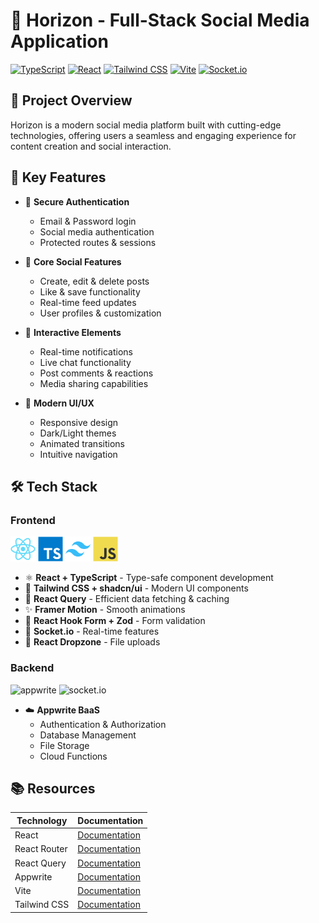 # 🌅 Horizon - Full-Stack Social Media Application

[![TypeScript](https://img.shields.io/badge/TypeScript-007ACC?style=for-the-badge&logo=typescript&logoColor=white)](https://www.typescriptlang.org/)
[![React](https://img.shields.io/badge/React-20232A?style=for-the-badge&logo=react&logoColor=61DAFB)](https://reactjs.org/)
[![Tailwind CSS](https://img.shields.io/badge/Tailwind_CSS-38B2AC?style=for-the-badge&logo=tailwind-css&logoColor=white)](https://tailwindcss.com/)
[![Vite](https://img.shields.io/badge/Vite-646CFF?style=for-the-badge&logo=vite&logoColor=white)](https://vitejs.dev/)
[![Socket.io](https://img.shields.io/badge/Socket.io-010101?style=for-the-badge&logo=socket.io&logoColor=white)](https://socket.io/)

## 📌 Project Overview

Horizon is a modern social media platform built with cutting-edge technologies, offering users a seamless and engaging experience for content creation and social interaction.

## 🚀 Key Features

- 🔐 **Secure Authentication**
  - Email & Password login
  - Social media authentication
  - Protected routes & sessions

- 📱 **Core Social Features**
  - Create, edit & delete posts
  - Like & save functionality
  - Real-time feed updates
  - User profiles & customization

- 💬 **Interactive Elements**
  - Real-time notifications
  - Live chat functionality
  - Post comments & reactions
  - Media sharing capabilities

- 🎨 **Modern UI/UX**
  - Responsive design
  - Dark/Light themes
  - Animated transitions
  - Intuitive navigation

## 🛠️ Tech Stack

### Frontend
<p align="left">
  <img src="https://raw.githubusercontent.com/devicons/devicon/master/icons/react/react-original.svg" alt="react" width="40" height="40"/>
  <img src="https://raw.githubusercontent.com/devicons/devicon/master/icons/typescript/typescript-original.svg" alt="typescript" width="40" height="40"/>
  <img src="https://raw.githubusercontent.com/devicons/devicon/master/icons/tailwindcss/tailwindcss-original.svg" alt="tailwind" width="40" height="40"/>
  <img src="https://raw.githubusercontent.com/devicons/devicon/master/icons/javascript/javascript-original.svg" alt="javascript" width="40" height="40"/>
</p>

- ⚛️ **React + TypeScript** - Type-safe component development
- 🎨 **Tailwind CSS + shadcn/ui** - Modern UI components
- 🔄 **React Query** - Efficient data fetching & caching
- ✨ **Framer Motion** - Smooth animations
- 📝 **React Hook Form + Zod** - Form validation
- 🔌 **Socket.io** - Real-time features
- 📁 **React Dropzone** - File uploads

### Backend
<p align="left">
  <img src="https://www.vectorlogo.zone/logos/appwriteio/appwriteio-icon.svg" alt="appwrite" width="40" height="40"/>
  <img src="https://www.vectorlogo.zone/logos/socketio/socketio-icon.svg" alt="socket.io" width="40" height="40"/>
</p>

- ☁️ **Appwrite BaaS**
  - Authentication & Authorization
  - Database Management
  - File Storage
  - Cloud Functions

## 📚 Resources

| Technology | Documentation |
|------------|--------------|
| React | [Documentation](https://react.dev/) |
| React Router | [Documentation](https://reactrouter.com/) |
| React Query | [Documentation](https://tanstack.com/query/latest/docs/react/overview) |
| Appwrite | [Documentation](https://appwrite.io/docs) |
| Vite | [Documentation](https://vitejs.dev/guide/) |
| Tailwind CSS | [Documentation](https://tailwindcss.com/docs) |
